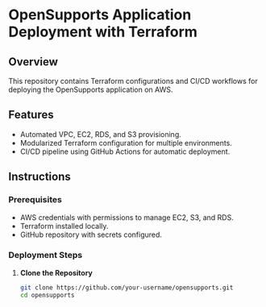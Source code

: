 # OpenSupports Application Deployment with Terraform

## Overview
This repository contains Terraform configurations and CI/CD workflows for deploying the OpenSupports application on AWS.

## Features
- Automated VPC, EC2, RDS, and S3 provisioning.
- Modularized Terraform configuration for multiple environments.
- CI/CD pipeline using GitHub Actions for automatic deployment.

## Instructions

### Prerequisites
- AWS credentials with permissions to manage EC2, S3, and RDS.
- Terraform installed locally.
- GitHub repository with secrets configured.

### Deployment Steps

1. **Clone the Repository**
   ```bash
   git clone https://github.com/your-username/opensupports.git
   cd opensupports

